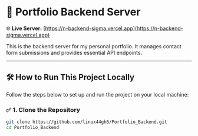 # 🚀 Portfolio Backend Server

🌐 **Live Server:** [https://n-backend-sigma.vercel.app](https://n-backend-sigma.vercel.app)

This is the backend server for my personal portfolio. It manages contact form submissions and provides essential API endpoints.

---

## 🛠️ How to Run This Project Locally

Follow the steps below to set up and run the project on your local machine:

### ✅ 1. Clone the Repository

```bash
git clone https://github.com/linux44gh6/Portfolio_Backend.git
cd Portfolio_Backend
